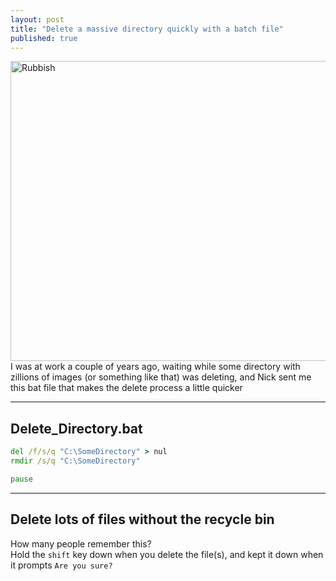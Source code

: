 ```yaml
---
layout: post
title: "Delete a massive directory quickly with a batch file"
published: true
---
```

<a href="https://www.flickr.com/photos/mell242/46504703" title="Rubbish by mell, on Flickr"><img src="https://raw.githubusercontent.com/FinnAngelo/FinnAngelo.github.io/master/_posts/images/Graphitti_Oscar.jpg" width="640" height="480" alt="Rubbish"></a>  
I was at work a couple of years ago, waiting while some directory with zillions of images (or something like that) 
was deleting, and Nick sent me this bat file that makes the delete process a little quicker

----------------------------------------

## Delete_Directory.bat ##

```bat
del /f/s/q "C:\SomeDirectory" > nul
rmdir /s/q "C:\SomeDirectory"

pause
```

----------------------------------------

## Delete lots of files without the recycle bin ##

How many people remember this?  
Hold the `shift` key down when you delete the file(s), and kept it down when it prompts `Are you sure?`
